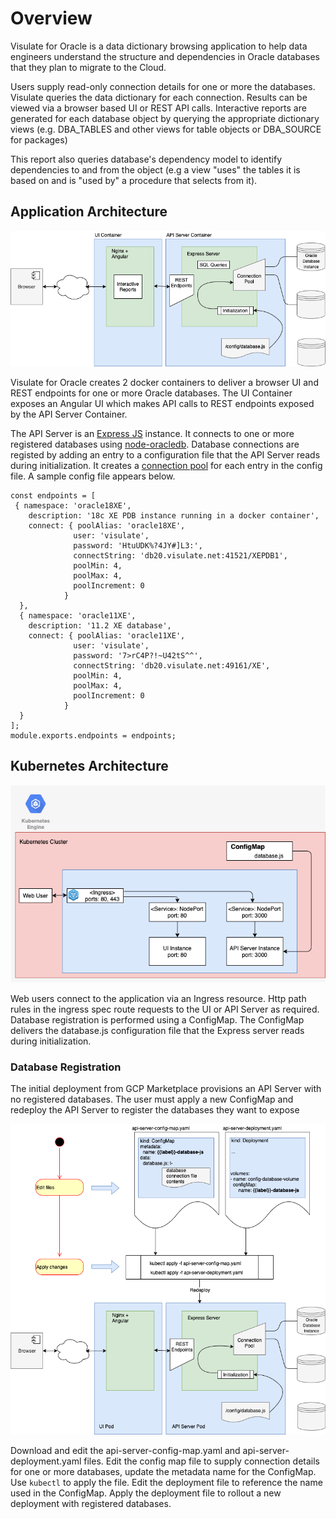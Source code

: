 # Overview
Visulate for Oracle is a data dictionary browsing application to help data engineers understand the structure and dependencies in Oracle databases that they plan to migrate to the Cloud.

Users supply read-only connection details for one or more the databases. Visulate queries the data dictionary for each connection. Results can be viewed via a browser based UI or REST API calls. Interactive reports are generated for each database object by querying the appropriate dictionary views (e.g. DBA_TABLES and other views for table objects or DBA_SOURCE for packages)

This report also queries database's dependency model to identify dependencies to and from the object (e.g a view "uses" the tables it is based on and is "used by" a procedure that selects from it).

## Application Architecture

![Architecture diagram](images/database-connections.png)

Visulate for Oracle creates 2 docker containers to deliver a browser UI and REST endpoints for one or more Oracle databases. The UI Container exposes an Angular UI which makes API calls to REST endpoints exposed by the API Server Container. 

The API Server is an [Express JS](https://expressjs.com/) instance.  It connects to one or more registered databases using [node-oracledb](https://oracle.github.io/node-oracledb/doc/api.html#intro). Database connections are registed by adding an entry to a configuration file that the API Server reads during initialization. It creates a [connection pool](https://oracle.github.io/node-oracledb/doc/api.html#connpooling) for each entry in the config file. A sample config file appears below.

```
const endpoints = [
 { namespace: 'oracle18XE',
    description: '18c XE PDB instance running in a docker container',
    connect: { poolAlias: 'oracle18XE',
              user: 'visulate',
              password: 'HtuUDK%?4JY#]L3:',
              connectString: 'db20.visulate.net:41521/XEPDB1',
              poolMin: 4,
              poolMax: 4,
              poolIncrement: 0
            }
  },
  { namespace: 'oracle11XE',
    description: '11.2 XE database',
    connect: { poolAlias: 'oracle11XE',
              user: 'visulate',
              password: '7>rC4P?!~U42tS^^',
              connectString: 'db20.visulate.net:49161/XE',
              poolMin: 4,
              poolMax: 4,
              poolIncrement: 0
            }
  }
];
module.exports.endpoints = endpoints;
```

## Kubernetes Architecture

![K8S Architecure](images/k8s.png)

Web users connect to the application via an Ingress resource. Http path rules in the ingress spec route requests to the UI or API Server as required. Database registration is performed using a ConfigMap.  The ConfigMap delivers the database.js configuration file that the Express server reads during initialization.

### Database Registration
The initial deployment from GCP Marketplace provisions an API Server with no registered databases. The user must apply a new ConfigMap and redeploy the API Server to register the databases they want to expose 

![Update Database Connections](images/update-database-connections.png)

Download and edit the api-server-config-map.yaml and api-server-deployment.yaml files. Edit the config map file to supply connection details for one or more databases, update the metadata name for the ConfigMap. Use `kubectl` to apply the file. Edit the deployment file to reference the name used in the ConfigMap.  Apply the deployment file to rollout a new deployment with registered databases. 